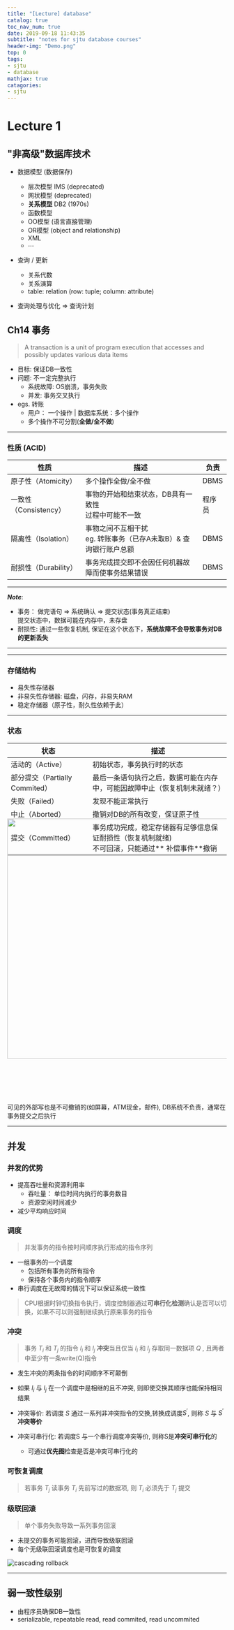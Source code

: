 ```yaml
---
title: "[Lecture] database"
catalog: true
toc_nav_num: true
date: 2019-09-18 11:43:35
subtitle: "notes for sjtu database courses"
header-img: "Demo.png"
top: 0
tags:
- sjtu
- database
mathjax: true
catagories:
- sjtu
---
```


# Lecture 1

## "非高级"数据库技术
- 数据模型 (数据保存)
    - 层次模型 IMS (deprecated) 
    - 网状模型 (deprecated)
    - **关系模型** DB2 (1970s)
    - 函数模型
    - OO模型 (语言直接管理)
    - OR模型 (object and relationship)
    - XML
    - $\cdots$

- 查询 / 更新 
    - 关系代数
    - 关系演算
    - table: relation (row: tuple; column: attribute)

- 查询处理与优化 $\Rightarrow$ 查询计划

## Ch14 事务
> A transaction is a unit of program execution that accesses and possibly updates various data items

- 目标: 保证DB一致性
- 问题: 不一定完整执行
    - 系统故障: OS崩溃，事务失败
    - 并发: 事务交叉执行
- egs. 转账
    - 用户： 一个操作 | 数据库系统：多个操作
    - 多个操作不可分割(**全做/全不做**)

---

### 性质 (ACID)

| 性质                  | 描述                                                                  | 负责        |
| --------------------- | --------------------------------------------------------------------- | ----------- |
| 原子性（Atomicity）   | 多个操作全做/全不做                                                   | DBMS        |
| 一致性（Consistency） | 事物的开始和结束状态，DB具有一致性 <br> 过程中可能不一致              | 程序员      |
| 隔离性（Isolation）   | 事物之间不互相干扰 <br> eg. 转账事务（已存A未取B）& 查询银行账户总额  | DBMS        |
| 耐损性（Durability）  | 事务完成提交即不会因任何机器故障而使事务结果错误                      | DBMS        |

---
*__Note__*:
- 事务： 做完语句 $\Rightarrow$ 系统确认 $\Rightarrow$ 提交状态(事务真正结束)  
  提交状态中，数据可能在内存中，未存盘
- 耐损性: 通过一些恢复机制, 保证在这个状态下，**系统故障不会导致事务对DB的更新丢失**
---

---

### 存储结构
- 易失性存储器
- 非易失性存储器: 磁盘，闪存，非易失RAM
- 稳定存储器（原子性，耐久性依赖于此）

---


### 状态

| 状态                          | 描述                                                                          |
| ---------------------         | ---------------------------------------------------------------------         |
| 活动的（Active）              | 初始状态，事务执行时的状态                                                    |
| 部分提交（Partially Commited）| 最后一条语句执行之后，数据可能在内存中，可能因故障中止（恢复机制未就绪？）    |
| 失败（Failed）                | 发现不能正常执行                                                              |
| 中止（Aborted）               | 撤销对DB的所有改变，保证原子性                                                |
| 提交（Committed）             | 事务成功完成，稳定存储器有足够信息保证耐损性（恢复机制就绪) <br> 不可回滚，只能通过** 补偿事件**撤销 |          

<img src="ch14.dbstates.png" width="550" style="float: left; transform: translate(0, -100px)">
<div style="clear:both">

可见的外部写也是不可撤销的(如屏幕，ATM现金，邮件), DB系统不负责，通常在事务提交之后执行

---

## 并发

### 并发的优势

- 提高吞吐量和资源利用率
    - 吞吐量： 单位时间内执行的事务数目
    - 资源空闲时间减少
- 减少平均响应时间

### 调度
>  并发事务的指令按时间顺序执行形成的指令序列

- 一组事务的一个调度
    - 包括所有事务的所有指令
    - 保持各个事务内的指令顺序
- 串行调度在无故障的情况下可以保证系统一致性

>  CPU根据时钟切换指令执行，调度控制器通过**可串行化检测**确认是否可以切换，如果不可以则强制继续执行原来事务的指令

### 冲突
> 事务 $T_i$ 和 $T_j$ 的指令 $l_i$ 和 $l_j$ **冲突**当且仅当 $l_i$ 和 $l_j$ 存取同一数据项 $Q$ , 且两者中至少有一条write(Q)指令

- 发生冲突的两条指令的时间顺序不可颠倒
- 如果 $l_i$ 与 $l_j$ 在一个调度中是相继的且不冲突, 则即使交换其顺序也能保持相同结果

- 冲突等价: 若调度 $S$ 通过一系列非冲突指令的交换,转换成调度$S^{\prime}$, 则称 $S$ 与 $S^{\prime}$ **冲突等价**
- 冲突可串行化: 若调度S 与一个串行调度冲突等价, 则称S是**冲突可串行化**的
    - 可通过**优先图**检查是否是冲突可串行化的

### 可恢复调度
> 若事务 $T_j$ 读事务 $T_i$ 先前写过的数据项, 则 $T_i$ 必须先于 $T_j$ 提交

### 级联回滚
> 单个事务失败导致一系列事务回滚

- 未提交的事务可能回滚，进而导致级联回滚
- 每个无级联回滚调度也是可恢复的调度


![cascading rollback](https://www.gatevidyalay.com/wp-content/uploads/2018/06/Cascading-Schedule-Cascading-Rollback-Cascading-Abort-1.png)

---

## 弱一致性级别

- 由程序员确保DB一致性
- serializable, repeatable read, read commited, read uncommited
